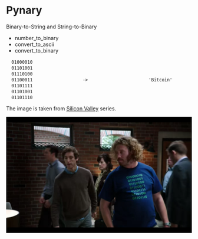 # Pynary
Binary-to-String and String-to-Binary

- number_to_binary
- convert_to_ascii
- convert_to_binary

```
  01000010 
  01101001  
  01110100  
  01100011                   ->                       'Bitcoin'
  01101111  
  01101001  
  01101110
  ```
  
The image is taken from [Silicon Valley](http://www.hbo.com/silicon-valley) series.

<img align="right" src="Screen Shot 2016-08-11 at 8.23.27 PM.png"/>
